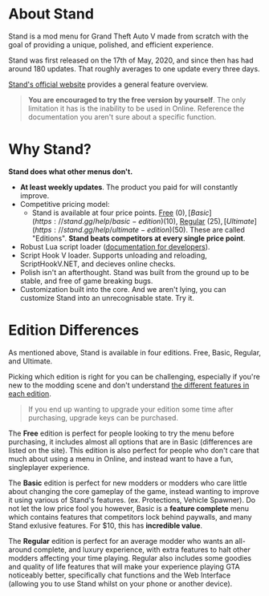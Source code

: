 # About Stand
Stand is a mod menu for Grand Theft Auto V made from scratch with the goal of providing a unique, polished, and efficient experience.

Stand was first released on the 17th of May, 2020, and since then has had around 180 updates. That roughly averages to one update every three days.

[Stand's official website](https://stand.gg) provides a general feature overview.
> **You are encouraged to try the free version by yourself**. The only limitation it has is the inability to be used in Online. Reference the documentation you aren't sure about a specific function.

# Why Stand?
**Stand does what other menus don't.**
- **At least weekly updates**. The product you paid for will constantly improve.
- Competitive pricing model:
	- Stand is available at four price points. [Free](https://stand.gg/Stand%20Launchpad.exe) ($0), [Basic](https://stand.gg/help/basic-edition) ($10), [Regular](https://stand.gg/help/regular-edition) ($25), [Ultimate](https://stand.gg/help/ultimate-edition) ($50). These are called "Editions". **Stand beats competitors at every single price point**.
- Robust Lua script loader ([documentation for developers](https://stand.gg/help/lua-api-documentation)).
- Script Hook V loader. Supports unloading and reloading, ScriptHookV.NET, and decieves online checks.
- Polish isn't an afterthought. Stand was built from the ground up to be stable, and free of game breaking bugs.
- Customization built into the core. And we aren't lying, you can customize Stand into an unrecognisable state. Try it.

# Edition Differences
As mentioned above, Stand is available in four editions. Free, Basic, Regular, and Ultimate.

Picking which edition is right for you can be challenging, especially if you're new to the modding scene and don't understand [the different features in each edition](https://stand.gg/#editions).

> If you end up wanting to upgrade your edition some time after purchasing, upgrade keys can be purchased.

The **Free** edition is perfect for people looking to try the menu before purchasing, it includes almost all options that are in Basic (differences are listed on the site). This edition is also perfect for people who don't care that much about using a menu in Online, and instead want to have a fun, singleplayer experience.

The **Basic** edition is perfect for new modders or modders who care little about changing the core gameplay of the game, instead wanting to improve it using various of Stand's features. (ex. Protections, Vehicle Spawner). Do not let the low price fool you however, Basic is a **feature complete** menu which contains features that competitors lock behind paywalls, and many Stand exlusive features. For $10, this has **incredible value**.

The **Regular** edition is perfect for an average modder who wants an all-around complete, and luxury experience, with extra features to halt other modders affecting your time playing. Regular also includes some goodies and quality of life features that will make your experience playing GTA noticeably better, specifically chat functions and the Web Interface (allowing you to use Stand whilst on your phone or another device).